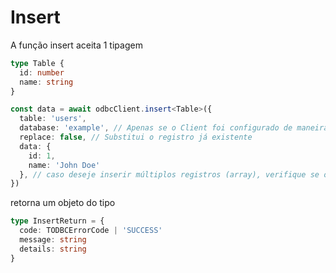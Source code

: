# Insert

A função insert aceita 1 tipagem

```typescript
type Table {
  id: number
  name: string
}

const data = await odbcClient.insert<Table>({
  table: 'users',
  database: 'example', // Apenas se o Client foi configurado de maneira explicita
  replace: false, // Substitui o registro já existente
  data: {
    id: 1,
    name: 'John Doe'
  }, // caso deseje inserir múltiplos registros (array), verifique se o DBMS aceita a sintaxe `INSERT INTO <table> (<columns>) VALUES (...), (...), ...;`
})
```

retorna um objeto do tipo
```typescript
type InsertReturn = {
  code: TODBCErrorCode | 'SUCCESS'
  message: string
  details: string
}
```
